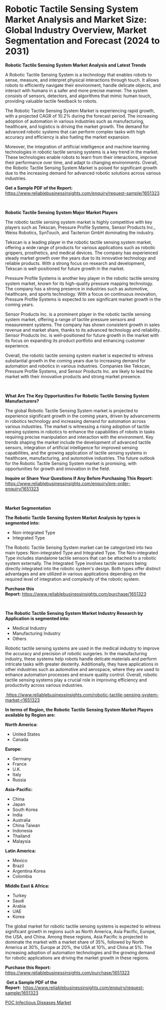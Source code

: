 <p><h1>Robotic Tactile Sensing System Market Analysis and Market Size: Global Industry Overview, Market Segmentation and Forecast (2024 to 2031)</h1></p><p><strong>Robotic Tactile Sensing System Market Analysis and Latest Trends</strong></p>
<p><p>A Robotic Tactile Sensing System is a technology that enables robots to sense, measure, and interpret physical interactions through touch. It allows robots to efficiently navigate their environment, handle delicate objects, and interact with humans in a safer and more precise manner. The system consists of sensors, detectors, and algorithms that mimic human touch, providing valuable tactile feedback to robots.</p><p>The Robotic Tactile Sensing System Market is experiencing rapid growth, with a projected CAGR of 10.2% during the forecast period. The increasing adoption of automation in various industries such as manufacturing, healthcare, and logistics is driving the market growth. The demand for advanced robotic systems that can perform complex tasks with high accuracy and efficiency is also fueling the market expansion.</p><p>Moreover, the integration of artificial intelligence and machine learning technologies in robotic tactile sensing systems is a key trend in the market. These technologies enable robots to learn from their interactions, improve their performance over time, and adapt to changing environments. Overall, the Robotic Tactile Sensing System Market is poised for significant growth due to the increasing demand for advanced robotic solutions across various industries.</p></p>
<p><strong>Get a Sample PDF of the Report:&nbsp;</strong> <a href="https://www.reliablebusinessinsights.com/enquiry/request-sample/1651323">https://www.reliablebusinessinsights.com/enquiry/request-sample/1651323</a></p>
<p>&nbsp;</p>
<p><strong>Robotic Tactile Sensing System Major Market Players</strong></p>
<p><p>The robotic tactile sensing system market is highly competitive with key players such as Tekscan, Pressure Profile Systems, Sensor Products Inc., Weiss Robotics, SynTouch, and Tacterion GmbH dominating the industry.</p><p>Tekscan is a leading player in the robotic tactile sensing system market, offering a wide range of products for various applications such as robotic grippers, prosthetics, and medical devices. The company has experienced steady market growth over the years due to its innovative technology and reliable products. With a strong focus on research and development, Tekscan is well-positioned for future growth in the market.</p><p>Pressure Profile Systems is another key player in the robotic tactile sensing system market, known for its high-quality pressure mapping technology. The company has a strong presence in industries such as automotive, healthcare, and sports technology. With a focus on continuous innovation, Pressure Profile Systems is expected to see significant market growth in the coming years.</p><p>Sensor Products Inc. is a prominent player in the robotic tactile sensing system market, offering a range of tactile pressure sensors and measurement systems. The company has shown consistent growth in sales revenue and market share, thanks to its advanced technology and reliability. Sensor Products Inc. is well-positioned for future growth in the market with its focus on expanding its product portfolio and enhancing customer experience.</p><p>Overall, the robotic tactile sensing system market is expected to witness substantial growth in the coming years due to increasing demand for automation and robotics in various industries. Companies like Tekscan, Pressure Profile Systems, and Sensor Products Inc. are likely to lead the market with their innovative products and strong market presence.</p></p>
<p>&nbsp;</p>
<p><strong>What Are The Key Opportunities For Robotic Tactile Sensing System Manufacturers?</strong></p>
<p><p>The global Robotic Tactile Sensing System market is projected to experience significant growth in the coming years, driven by advancements in robotics technology and increasing demand for automation across various industries. The market is witnessing a rising adoption of tactile sensing systems in robotics to enhance the capabilities of robots in tasks requiring precise manipulation and interaction with the environment. Key trends shaping the market include the development of advanced tactile sensors, integration of artificial intelligence for improved sensing capabilities, and the growing application of tactile sensing systems in healthcare, manufacturing, and automotive industries. The future outlook for the Robotic Tactile Sensing System market is promising, with opportunities for growth and innovation in the field.</p></p>
<p><strong>Inquire or Share Your Questions If Any Before Purchasing This Report:</strong> <a href="https://www.reliablebusinessinsights.com/enquiry/pre-order-enquiry/1651323">https://www.reliablebusinessinsights.com/enquiry/pre-order-enquiry/1651323</a></p>
<p>&nbsp;</p>
<p><strong>Market Segmentation</strong></p>
<p><strong>The Robotic Tactile Sensing System Market Analysis by types is segmented into:</strong></p>
<p><ul><li>Non-integrated Type</li><li>Integrated Type</li></ul></p>
<p><p>The Robotic Tactile Sensing System market can be categorized into two main types: Non-integrated Type and Integrated Type. The Non-integrated Type includes standalone tactile sensors that can be attached to a robotic system externally. The Integrated Type involves tactile sensors being directly integrated into the robotic system's design. Both types offer distinct advantages and are utilized in various applications depending on the required level of integration and complexity of the robotic system.</p></p>
<p><strong>Purchase this Report:&nbsp;</strong><a href="https://www.reliablebusinessinsights.com/purchase/1651323">https://www.reliablebusinessinsights.com/purchase/1651323</a></p>
<p>&nbsp;</p>
<p><strong>The Robotic Tactile Sensing System Market Industry Research by Application is segmented into:</strong></p>
<p><ul><li>Medical Industry</li><li>Manufacturing Industry</li><li>Others</li></ul></p>
<p><p>Robotic tactile sensing systems are used in the medical industry to improve the accuracy and precision of robotic surgeries. In the manufacturing industry, these systems help robots handle delicate materials and perform intricate tasks with greater dexterity. Additionally, they have applications in other industries such as automotive and aerospace, where they are used to enhance automation processes and ensure quality control. Overall, robotic tactile sensing systems play a crucial role in improving efficiency and productivity across various industries.</p></p>
<p><a href="https://www.reliablebusinessinsights.com/robotic-tactile-sensing-system-market-r1651323">&nbsp;https://www.reliablebusinessinsights.com/robotic-tactile-sensing-system-market-r1651323</a></p>
<p><strong>In terms of Region, the Robotic Tactile Sensing System Market Players available by Region are:</strong></p>
<p>
    <p> <strong> North America: </strong>
        <ul>
            <li>United States</li>
            <li>Canada</li>
        </ul>
        </p> 
    <p> <strong> Europe: </strong>
        <ul>
            <li>Germany</li>
            <li>France</li>
            <li>U.K.</li>
            <li>Italy</li>
            <li>Russia</li>
        </ul>
        </p> 
    <p> <strong> Asia-Pacific: </strong>
        <ul>
            <li>China</li>
            <li>Japan</li>
            <li>South Korea</li>
            <li>India</li>
            <li>Australia</li>
            <li>China Taiwan</li>
            <li>Indonesia</li>
            <li>Thailand</li>
            <li>Malaysia</li>
        </ul>
        </p> 
    <p> <strong> Latin America: </strong>
        <ul>
            <li>Mexico</li>
            <li>Brazil</li>
            <li>Argentina Korea</li>
            <li>Colombia</li>
        </ul>
        </p> 
    <p> <strong> Middle East & Africa: </strong>
        <ul>
            <li>Turkey</li>
            <li>Saudi</li>
            <li>Arabia</li>
            <li>UAE</li>
            <li>Korea</li>
        </ul>
    </p>
    </p>
<p><p>The global market for robotic tactile sensing systems is expected to witness significant growth in regions such as North America, Asia Pacific, Europe, the USA, and China. Among these regions, Asia Pacific is projected to dominate the market with a market share of 35%, followed by North America at 30%, Europe at 20%, the USA at 10%, and China at 5%. The increasing adoption of automation technologies and the growing demand for robotic applications are driving the market growth in these regions.</p></p>
<p><strong>Purchase this Report: </strong><a href="https://www.reliablebusinessinsights.com/purchase/1651323">https://www.reliablebusinessinsights.com/purchase/1651323</a></p>
<p>&nbsp;<strong>Get a Sample PDF of the Report:&nbsp;&nbsp;</strong><a href="https://www.reliablebusinessinsights.com/enquiry/request-sample/1651323">https://www.reliablebusinessinsights.com/enquiry/request-sample/1651323</a></p>
<p><strong></strong></p>
<p><p><a href="https://github.com/lubmix/Market-Research-Report-List-3/blob/main/poc-infectious-diseases-market.md">POC Infectious Diseases Market</a></p></p>